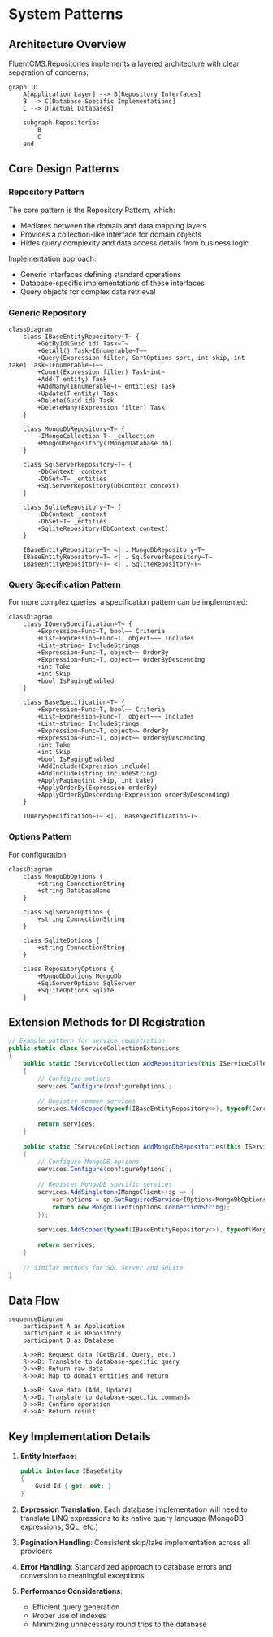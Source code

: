 # System Patterns

## Architecture Overview

FluentCMS.Repositories implements a layered architecture with clear separation of concerns:

```mermaid
graph TD
    A[Application Layer] --> B[Repository Interfaces]
    B --> C[Database-Specific Implementations]
    C --> D[Actual Databases]
    
    subgraph Repositories
        B
        C
    end
```

## Core Design Patterns

### Repository Pattern

The core pattern is the Repository Pattern, which:
- Mediates between the domain and data mapping layers
- Provides a collection-like interface for domain objects
- Hides query complexity and data access details from business logic

Implementation approach:
- Generic interfaces defining standard operations
- Database-specific implementations of these interfaces
- Query objects for complex data retrieval

### Generic Repository

```mermaid
classDiagram
    class IBaseEntityRepository~T~ {
        +GetById(Guid id) Task~T~
        +GetAll() Task~IEnumerable~T~~
        +Query(Expression filter, SortOptions sort, int skip, int take) Task~IEnumerable~T~~
        +Count(Expression filter) Task~int~
        +Add(T entity) Task
        +AddMany(IEnumerable~T~ entities) Task
        +Update(T entity) Task
        +Delete(Guid id) Task
        +DeleteMany(Expression filter) Task
    }
    
    class MongoDbRepository~T~ {
        -IMongoCollection~T~ _collection
        +MongoDbRepository(IMongoDatabase db)
    }
    
    class SqlServerRepository~T~ {
        -DbContext _context
        -DbSet~T~ _entities
        +SqlServerRepository(DbContext context)
    }
    
    class SqliteRepository~T~ {
        -DbContext _context
        -DbSet~T~ _entities
        +SqliteRepository(DbContext context)
    }
    
    IBaseEntityRepository~T~ <|.. MongoDbRepository~T~
    IBaseEntityRepository~T~ <|.. SqlServerRepository~T~
    IBaseEntityRepository~T~ <|.. SqliteRepository~T~
```

### Query Specification Pattern

For more complex queries, a specification pattern can be implemented:

```mermaid
classDiagram
    class IQuerySpecification~T~ {
        +Expression~Func~T, bool~~ Criteria
        +List~Expression~Func~T, object~~~ Includes
        +List~string~ IncludeStrings
        +Expression~Func~T, object~~ OrderBy
        +Expression~Func~T, object~~ OrderByDescending
        +int Take
        +int Skip
        +bool IsPagingEnabled
    }
    
    class BaseSpecification~T~ {
        +Expression~Func~T, bool~~ Criteria
        +List~Expression~Func~T, object~~~ Includes
        +List~string~ IncludeStrings
        +Expression~Func~T, object~~ OrderBy
        +Expression~Func~T, object~~ OrderByDescending
        +int Take
        +int Skip
        +bool IsPagingEnabled
        +AddInclude(Expression include)
        +AddInclude(string includeString)
        +ApplyPaging(int skip, int take)
        +ApplyOrderBy(Expression orderBy)
        +ApplyOrderByDescending(Expression orderByDescending)
    }
    
    IQuerySpecification~T~ <|.. BaseSpecification~T~
```

### Options Pattern

For configuration:

```mermaid
classDiagram
    class MongoDbOptions {
        +string ConnectionString
        +string DatabaseName
    }
    
    class SqlServerOptions {
        +string ConnectionString
    }
    
    class SqliteOptions {
        +string ConnectionString
    }
    
    class RepositoryOptions {
        +MongoDbOptions MongoDb
        +SqlServerOptions SqlServer
        +SqliteOptions Sqlite
    }
```

## Extension Methods for DI Registration

```csharp
// Example pattern for service registration
public static class ServiceCollectionExtensions
{
    public static IServiceCollection AddRepositories(this IServiceCollection services, Action<RepositoryOptions> configureOptions)
    {
        // Configure options
        services.Configure(configureOptions);
        
        // Register common services
        services.AddScoped(typeof(IBaseEntityRepository<>), typeof(ConcreteRepositoryImplementation<>));
        
        return services;
    }
    
    public static IServiceCollection AddMongoDbRepositories(this IServiceCollection services, Action<MongoDbOptions> configureOptions)
    {
        // Configure MongoDB options
        services.Configure(configureOptions);
        
        // Register MongoDB specific services
        services.AddSingleton<IMongoClient>(sp => {
            var options = sp.GetRequiredService<IOptions<MongoDbOptions>>().Value;
            return new MongoClient(options.ConnectionString);
        });
        
        services.AddScoped(typeof(IBaseEntityRepository<>), typeof(MongoDbRepository<>));
        
        return services;
    }
    
    // Similar methods for SQL Server and SQLite
}
```

## Data Flow

```mermaid
sequenceDiagram
    participant A as Application
    participant R as Repository
    participant D as Database
    
    A->>R: Request data (GetById, Query, etc.)
    R->>D: Translate to database-specific query
    D->>R: Return raw data
    R->>A: Map to domain entities and return
    
    A->>R: Save data (Add, Update)
    R->>D: Translate to database-specific commands
    D->>R: Confirm operation
    R->>A: Return result
```

## Key Implementation Details

1. **Entity Interface**:
   ```csharp
   public interface IBaseEntity
   {
       Guid Id { get; set; }
   }
   ```

2. **Expression Translation**: Each database implementation will need to translate LINQ expressions to its native query language (MongoDB expressions, SQL, etc.)

3. **Pagination Handling**: Consistent skip/take implementation across all providers

4. **Error Handling**: Standardized approach to database errors and conversion to meaningful exceptions

5. **Performance Considerations**: 
   - Efficient query generation
   - Proper use of indexes
   - Minimizing unnecessary round trips to the database
